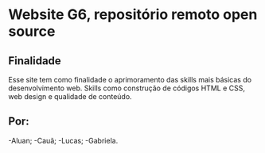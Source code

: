 # Website G6, repositório remoto open source

## Finalidade
Esse site tem como finalidade o aprimoramento das skills mais básicas do desenvolvimento web. Skills como construção de códigos HTML e CSS, web design e qualidade de conteúdo.

## Por: 
-Aluan;
-Cauã;
-Lucas;
-Gabriela.

